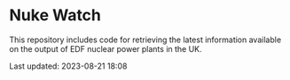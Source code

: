 # Nuke Watch

This repository includes code for retrieving the latest information available on the output of EDF nuclear power plants in the UK.

Last updated: 2023-08-21 18:08
